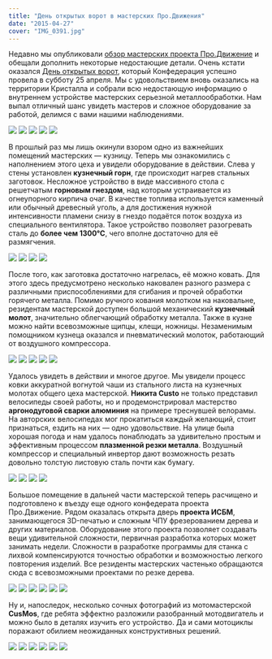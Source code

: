 ```yaml
---
title: "День открытых ворот в мастерских Про.Движения"
date: "2015-04-27"
cover: "IMG_0391.jpg"
---
```


Недавно мы опубликовали [обзор мастерских проекта Про.Движение](/workshop/archive/pro-dvizhenie/) и обещали дополнить некоторые недостающие детали. Очень кстати оказался [День открытых ворот](/practice/event/den-otkrytyh-vorot/), который Конфедерация успешно провела в субботу 25 апреля. Мы с удовольствием вновь оказались на территории Кристалла и собрали всю недостающую информацию о внутреннем устройстве мастерских серьезной металлообработки. Нам выпал отличный шанс увидеть мастеров и сложное оборудование за работой, делимся с вами нашими наблюдениями.

![](./images/IMG_0394.jpg)
![](./images/IMG_0419.jpg)
![](./images/IMG_0401.jpg)
![](./images/IMG_0395.jpg)
![](./images/IMG_0396.jpg)

В прошлый раз мы лишь окинули взором одно из важнейших помещений мастерских — кузницу. Теперь мы ознакомились с наполнением этого цеха и увидели оборудование в действии. Слева у стены установлен **кузнечный горн**, где происходит нагрев стальных заготовок. Несложное устройство в виде массивного стола с решетчатым **горновым гнездом**, над которым устраивается из огнеупорного кирпича очаг. В качестве топлива используется каменный или обычный древесный уголь, а для достижения нужной интенсивности пламени снизу в гнездо подаётся поток воздуха из специального вентилятора. Такое устройство позволяет разогревать сталь до **более чем 1300°С**, чего вполне достаточно для её размягчения.

![](./images/IMG_0334.jpg)
![](./images/IMG_0397.jpg)
![](./images/IMG_0398.jpg)
![](./images/IMG_0399.jpg)

После того, как заготовка достаточно нагрелась, её можно ковать. Для этого здесь предусмотрено несколько наковален разного размера с различными приспособлениями для сгибания и прочей обработки горячего металла. Помимо ручного кования молотком на наковальне, резидентам мастерской доступен большой механический **кузнечный молот**, значительно облегчающий обработку металла. Также в кузне можно найти всевозможные щипцы, клещи, ножницы. Незаменимым помощником кузнеца оказался и пневматический молоток, работающий от воздушного компрессора.

![](./images/IMG_0320.jpg)
![](./images/IMG_0418.jpg)
![](./images/IMG_0415.jpg)
![](./images/IMG_0416.jpg)
![](./images/IMG_0417.jpg)

Удалось увидеть в действии и многое другое. Мы увидели процесс ковки аккуратной вогнутой чаши из стального листа на кузнечных молотах общего цеха мастерской. **Никита Custo** не только представил велосипеды своей работы, но и продемонстрировал мастерство **аргонодуговой сварки алюминия** на примере треснувшей велорамы. На авторских велосипедах мог прокатиться каждый желающий, стоит признаться, ездить на них — одно удовольствие. На улице была хорошая погода и нам удалось понаблюдать за удивительно простым и эффективным процессом **плазменной резки металла**. Воздушный компрессор и специальный инвертор дают возможность резать довольно толстую листовую сталь почти как бумагу.

![](./images/IMG_0412.jpg)
![](./images/IMG_0413.jpg)
![](./images/IMG_0414.jpg)
![](./images/IMG_0291.jpg)

Большое помещение в дальней части мастерской теперь расчищено и подготовлено к въезду еще одного конфедерата проекта Про.Движение. Рядом оказалась открыта дверь **проекта ИСБМ**, занимающегося 3D-печатью и сложным ЧПУ фрезерованием дерева и других материалов. Оборудование этого проекта позволяет создавать вещи удивительной сложности, первичная разработка которых может занимать недели. Сложности в разработке программы для станка с лихвой компенсируются точностью обработки и возможностью легкого повторения изделий. Все резиденты мастерских частенько обращаются сюда с всевозможными проектами по резке дерева.

![](./images/IMG_0420.jpg)
![](./images/IMG_0411.jpg)
![](./images/IMG_0409.jpg)
![](./images/IMG_0408.jpg)
![](./images/IMG_0410.jpg)
![](./images/IMG_0298.jpg)

Ну и, напоследок, несколько сочных фотографий из мотомастерской **CusMos**, где ребята эффектно разложили разобранный мотодвигатель и можно было в деталях изучить его устройство. Да и сами мотоциклы поражают обилием неожиданных конструктивных решений.

![](./images/IMG_0402.jpg)
![](./images/IMG_0403.jpg)
![](./images/IMG_0404.jpg)
![](./images/IMG_0405.jpg)
![](./images/IMG_0406.jpg)
![](./images/IMG_0407.jpg)
